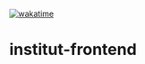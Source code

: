 [![wakatime](https://wakatime.com/badge/github/akbarali1/questa-nuxt.svg)](https://wakatime.com/badge/github/akbarali1/questa-nuxt)
# institut-frontend
